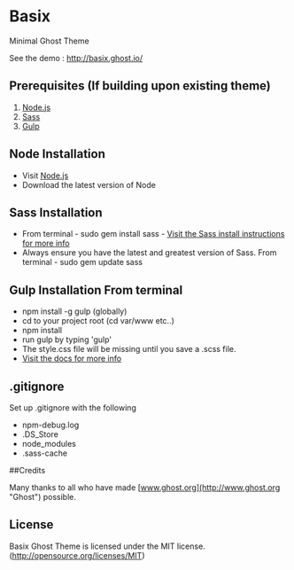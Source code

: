 # Basix

Minimal Ghost Theme

See the demo : http://basix.ghost.io/

## Prerequisites (If building upon existing theme)

1. [Node.js](http://nodejs.org/)
2. [Sass](http://sass-lang.com/)
3. [Gulp](http://gulpjs.com/)

## Node Installation

* Visit [Node.js](http://nodejs.org/)
* Download the latest version of Node

## Sass Installation

* From terminal - sudo gem install sass - [Visit the Sass install instructions for more info](http://sass-lang.com/install)
* Always ensure you have the latest and greatest version of Sass. From terminal - sudo gem update sass

## Gulp Installation From terminal

* npm install -g gulp (globally)
* cd to your project root (cd var/www etc..)
* npm install
* run gulp by typing 'gulp'
* The style.css file will be missing until you save a .scss file.
* [Visit the docs for more info](https://github.com/gulpjs/gulp/blob/master/docs/getting-started.md)

## .gitignore

Set up .gitignore with the following

* npm-debug.log
* .DS_Store
* node_modules
* .sass-cache

##Credits

Many thanks to all who have made [www.ghost.org](http://www.ghost.org "Ghost") possible.

## License
Basix Ghost Theme is licensed under the MIT license. (http://opensource.org/licenses/MIT)
